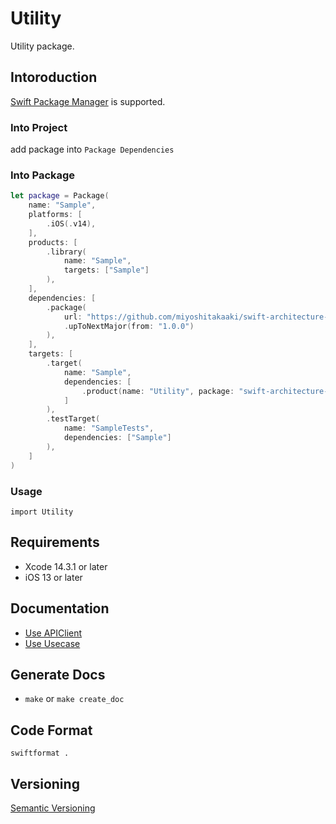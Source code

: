 # Utility

Utility package.

## Intoroduction

[Swift Package Manager](https://www.swift.org/package-manager/) is supported.

### Into Project

add package into `Package Dependencies`

### Into Package

```swift
let package = Package(
    name: "Sample",
    platforms: [
        .iOS(.v14),
    ],
    products: [
        .library(
            name: "Sample",
            targets: ["Sample"]
        ),
    ],
    dependencies: [
        .package(
            url: "https://github.com/miyoshitakaaki/swift-architecture-template-utility",
            .upToNextMajor(from: "1.0.0")
        ),
    ],
    targets: [
        .target(
            name: "Sample",
            dependencies: [
                .product(name: "Utility", package: "swift-architecture-template-utility"),
            ]
        ),
        .testTarget(
            name: "SampleTests",
            dependencies: ["Sample"]
        ),
    ]
)
```

### Usage

`import Utility`

## Requirements

- Xcode 14.3.1 or later
- iOS 13 or later

## Documentation

- [Use APIClient](https://miyoshitakaaki.github.io/swift-architecture-template-utility/documentation/utility/usageofapiclient/)
- [Use Usecase](https://miyoshitakaaki.github.io/swift-architecture-template-utility/documentation/utility/useusecase/)

## Generate Docs
- `make` or `make create_doc`

## Code Format

`swiftformat .`

## Versioning

[Semantic Versioning](https://semver.org/)
